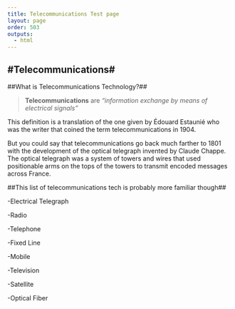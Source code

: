 ```yaml
---
title: Telecommunications Test page
layout: page
order: 503
outputs:
  - html
---
```

#Telecommunications#
----------
##What is Telecommunications Technology?##

>**Telecommunications** are _“information exchange by means of electrical signals”_

This definition is a translation of the one given by Édouard Estaunié who was the writer that coined the term telecommunications in 1904.

But you could say that telecommunications go back much farther to 1801 with the development of the optical telegraph invented by Claude Chappe. The optical telegraph was a system of towers and wires that used positionable arms on the tops of the towers to transmit encoded messages across France.

##This list of telecommunications tech is probably more familiar though##

-Electrical Telegraph

-Radio

  -Telephone
  
  -Fixed Line
  
-Mobile

-Television

-Satellite

-Optical Fiber
